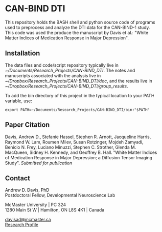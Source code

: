 # CAN-BIND DTI

This repository holds the BASH shell and python source code of programs used to preprocess and analyze the DTI data for the CAN-BIND-1 study. This code was used the produce the manuscript by Davis et al.: "White Matter Indices of Medication Response in Major Depression".

## Installation

The data files and code/script repository typically live in *~/Documents/Research_Projects/CAN-BIND_DTI*. The notes and manuscripts associated with the analysis live in *~/Dropbox/Research_Projects/CAN-BIND_DTI/doc*, and the results live in *~/Dropbox/Research_Projects/CAN-BIND_DTI/group_results*.

To add the bin directory of this project in the typical location to your PATH variable, use:

    export PATH=~/Documents/Research_Projects/CAN-BIND_DTI/bin:"$PATH"


## Paper Citation

Davis, Andrew D., Stefanie Hassel, Stephen R. Arnott, Jacqueline Harris, Raymond W. Lam, Roumen Milev, Susan Rotzinger, Mojdeh Zamyadi, Benicio N. Frey, Luciano Minuzzi, Stephen C. Strother, Glenda M. MacQueen, Sidney H. Kennedy, and Geoffrey B. Hall. "White Matter Indices of Medication Response in Major Depression; a Diffusion Tensor Imaging Study". *Submitted for publication*


## Contact

Andrew D. Davis, PhD  
Postdoctoral Fellow, Developmental Neuroscience Lab

McMaster University | PC 324  
1280 Main St W | Hamilton, ON L8S 4K1 | Canada

davisad@mcmaster.ca  
[Research Profile](https://andrewddavis.bitbucket.io/profile/)
